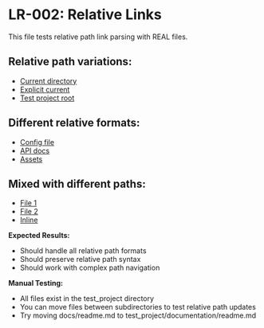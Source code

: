 # LR-002: Relative Links

This file tests relative path link parsing with REAL files.

## Relative path variations:
- [Current directory](./test_project/file3.txt)
- [Explicit current](./test_project/docs/readmek.md)
- [Test project root](test_project/root.txt)

## Different relative formats:
- [Config file](test_project/config/settings.yaml)
- [API docs](test_project/api/reference.txt)
- [Assets](test_project/assets/logo.png)

## Mixed with different paths:
- [File 1](test_project/file1.txt)
- [File 2](test_project/file2.txt)
- [Inline](test_project/inline.txt)

**Expected Results:**
- Should handle all relative path formats
- Should preserve relative path syntax
- Should work with complex path navigation

**Manual Testing:**
- All files exist in the test_project directory
- You can move files between subdirectories to test relative path updates
- Try moving docs/readme.md to test_project/documentation/readme.md